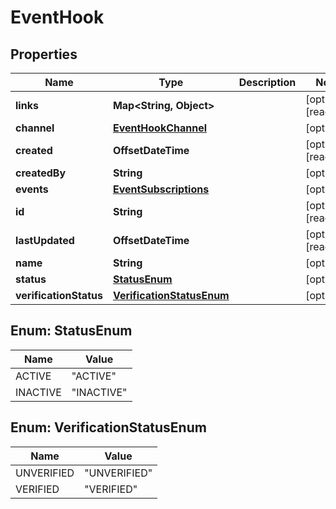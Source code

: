 

# EventHook


## Properties

| Name | Type | Description | Notes |
|------------ | ------------- | ------------- | -------------|
|**links** | **Map&lt;String, Object&gt;** |  |  [optional] [readonly] |
|**channel** | [**EventHookChannel**](EventHookChannel.md) |  |  [optional] |
|**created** | **OffsetDateTime** |  |  [optional] [readonly] |
|**createdBy** | **String** |  |  [optional] |
|**events** | [**EventSubscriptions**](EventSubscriptions.md) |  |  [optional] |
|**id** | **String** |  |  [optional] [readonly] |
|**lastUpdated** | **OffsetDateTime** |  |  [optional] [readonly] |
|**name** | **String** |  |  [optional] |
|**status** | [**StatusEnum**](#StatusEnum) |  |  [optional] |
|**verificationStatus** | [**VerificationStatusEnum**](#VerificationStatusEnum) |  |  [optional] |



## Enum: StatusEnum

| Name | Value |
|---- | -----|
| ACTIVE | &quot;ACTIVE&quot; |
| INACTIVE | &quot;INACTIVE&quot; |



## Enum: VerificationStatusEnum

| Name | Value |
|---- | -----|
| UNVERIFIED | &quot;UNVERIFIED&quot; |
| VERIFIED | &quot;VERIFIED&quot; |



